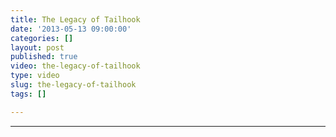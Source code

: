 ```yaml
---
title: The Legacy of Tailhook
date: '2013-05-13 09:00:00'
categories: []
layout: post
published: true
video: the-legacy-of-tailhook
type: video
slug: the-legacy-of-tailhook
tags: []

---
```

---
